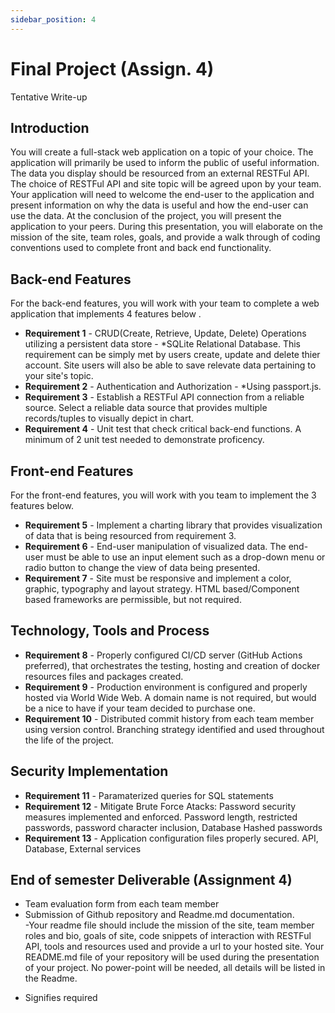 ```yaml
---
sidebar_position: 4
---
```


# Final Project  (Assign. 4)
Tentative Write-up

## Introduction
You will create a full-stack web application on a topic of your choice. The application will primarily be used to inform the public of useful information.  The data you display should be resourced from an external RESTFul API.  The choice of RESTFul API and site topic will be agreed upon by your team.  Your application will need to welcome the end-user to the application and present information on why the data is useful and how the end-user can use the data.  At the conclusion of the project, you will present the application to your peers.  During this presentation, you will elaborate on the mission of the site, team roles, goals, and provide a walk through of coding conventions used to complete front and back end functionality.

## Back-end Features
For the back-end features, you will work with your team to complete a web application that implements 4 features below . 
- **Requirement 1** - CRUD(Create, Retrieve, Update, Delete) Operations utilizing a persistent data store - *SQLite Relational Database.  This requirement can be simply met by users create, update and delete thier account. Site users will also be able to save relevate data pertaining to your site's topic.  
- **Requirement 2** - Authentication and Authorization - *Using passport.js.
- **Requirement 3** - Establish a RESTFul API connection from a reliable source.  Select a reliable data source that provides multiple records/tuples to visually depict in chart.
- **Requirement 4** - Unit test that check critical back-end functions.   A minimum of 2 unit test needed to demonstrate proficency.

## Front-end Features
For the front-end features, you will work with you team to implement the 3 features below.
- **Requirement 5** - Implement a charting library that provides visualization of data that is being resourced from requirement 3.
- **Requirement 6** - End-user manipulation of visualized data.  The end-user must be able to use an input element such as a drop-down menu or radio button to change the view of data being presented.
- **Requirement 7** - Site must be responsive and implement a color, graphic, typography and layout strategy.  HTML based/Component based frameworks are permissible, but not required.


## Technology, Tools and Process
- **Requirement 8** - Properly configured CI/CD server (GitHub Actions preferred), that orchestrates the testing, hosting and creation of docker resources files and packages created. 
- **Requirement 9** - Production environment is configured and properly hosted via World Wide Web.  A domain name is not required, but would be a nice to have if your team decided to purchase one. 
- **Requirement 10** - Distributed commit history from each team member using version control.  Branching strategy identified and used throughout the life of the project.

## Security Implementation
- **Requirement 11** - Paramaterized queries for SQL statements
- **Requirement 12** - Mitigate Brute Force Atacks: Password security measures implemented and enforced.  Password length, restricted passwords, password character inclusion, Database Hashed passwords
- **Requirement 13** - Application configuration files properly secured.  API, Database, External services


## End of semester Deliverable (Assignment 4)
- Team evaluation form from each team member
- Submission of Github repository and Readme.md documentation.  
    -Your readme file should include the mission of the site, team member roles and bio, goals of site,  code snippets of interaction with RESTFul API, tools and resources used and provide a url to your hosted site.  Your README.md file of your repository will be used during the presentation of your project.  No power-point will be needed, all details will be listed in the Readme.

* Signifies required
